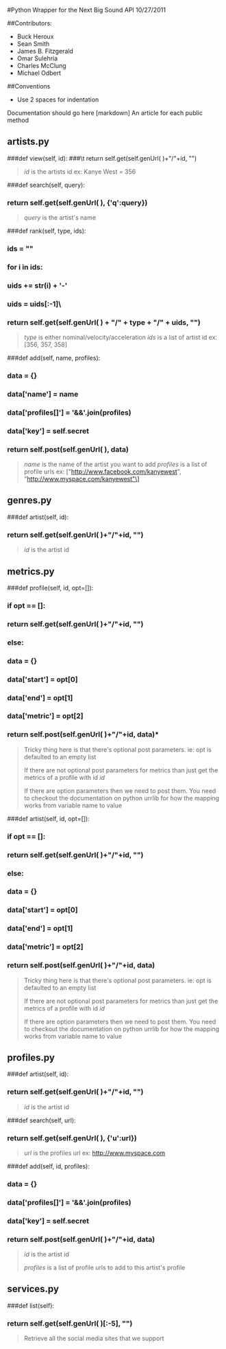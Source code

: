 #Python Wrapper for the Next Big Sound API
10/27/2011

##Contributors:

- Buck Heroux
- Sean Smith
- James B. Fitzgerald
- Omar Sulehria
- Charles McClung
- Michael Odbert

##Conventions
- Use 2 spaces for indentation

Documentation should go here [markdown]
An article for each public method

## artists.py

###def view(self, id):
###\t  return self.get(self.genUrl( )+"/"+id, "")

> *id* is the artists id ex: Kanye West = 356

###def search(self, query):
###  return self.get(self.genUrl( ), {'q':query})

> *query* is the artist's name

###def rank(self, type, ids):
###   ids = ""
###   for i in ids:
###     uids += str(i) + '-'
###  uids = uids\[:-1]\
###   return self.get(self.genUrl( ) + "/" + type + "/" + uids, "")

> *type* is either nominal/velocity/acceleration
> *ids* is a list of artist id ex: \[356, 357, 358\]

###def add(self, name, profiles):
###  data = {}
###  data\['name'\] = name
###  data\['profiles\[\]'\] = '&&'.join(profiles)
###  data\['key'\] = self.secret
###  return self.post(self.genUrl( ), data)

> *name* is the name of the artist you want to add
> *profiles* is a list of profile urls ex: \["http://www.facebook.com/kanyewest", "http://www.myspace.com/kanyewest"\]

## genres.py

###def artist(self, id):
###    return self.get(self.genUrl( )+"/"+id, "")

> *id* is the artist id

## metrics.py

###def profile(self, id, opt=[]):
###  if opt == []:
###    return self.get(self.genUrl( )+"/"+id, "")
###  else:
###    data = {}
###    data\['start'\] = opt\[0\]
###    data\['end'\] = opt\[1\]
###    data\['metric'\] = opt\[2\]
###    return self.post(self.genUrl( )+"/"+id, data)*

> Tricky thing here is that there's optional post parameters.
> ie: opt is defaulted to an empty list
> 
> If there are not optional post parameters for metrics than
> just get the metrics of a profile with id *id*
> 
> If there are option parameters then we need to post them.
> You need to checkout the documentation on python urrlib for
> how the mapping works from variable name to value

###def artist(self, id, opt=\[\]):
###  if opt == \[\]:
###    return self.get(self.genUrl( )+"/"+id, "")
###  else:
###    data = {}
###    data\['start'\] = opt\[0\]
###    data\['end'\] = opt\[1\]
###    data\['metric'\] = opt\[2\]
###    return self.post(self.genUrl( )+"/"+id, data)

> Tricky thing here is that there's optional post parameters.
> ie: opt is defaulted to an empty list
> 
> If there are not optional post parameters for metrics than
> just get the metrics of a profile with id *id*
> 
> If there are option parameters then we need to post them.
> You need to checkout the documentation on python urrlib for
> how the mapping works from variable name to value

## profiles.py

###def artist(self, id):
###  return self.get(self.genUrl( )+"/"+id, "")

> *id* is the artist id

###def search(self, url):
###  return self.get(self.genUrl( ), {'u':url})
> *url* is the profiles url ex: http://www.myspace.com

###def add(self, id, profiles):
###  data = {}
###  data\['profiles\[\]'\] = '&&'.join(profiles)
###  data\['key'\] = self.secret
###  return self.post(self.genUrl( )+"/"+id, data)

> *id* is the artist id
>
> *profiles* is a list of profile urls to add to this artist's profile

## services.py

###def list(self):
###  return self.get(self.genUrl( )\[:-5\], "")

> Retrieve all the social media sites that we support
